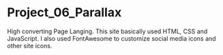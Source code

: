 # Project_06_Parallax
High converting Page Langing. This site basically used HTML, CSS and JavaScript. I also used FontAwesome to customize social media icons and other site icons.

